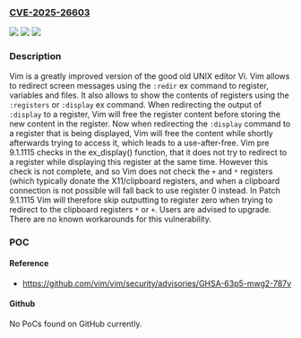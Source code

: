 ### [CVE-2025-26603](https://cve.mitre.org/cgi-bin/cvename.cgi?name=CVE-2025-26603)
![](https://img.shields.io/static/v1?label=Product&message=vim&color=blue)
![](https://img.shields.io/static/v1?label=Version&message=%3D%20%3C%209.1.1115%20&color=brighgreen)
![](https://img.shields.io/static/v1?label=Vulnerability&message=CWE-416%3A%20Use%20After%20Free&color=brighgreen)

### Description

Vim is a greatly improved version of the good old UNIX editor Vi. Vim allows to redirect screen messages using the `:redir` ex command to register, variables and files. It also allows to show the contents of registers using the `:registers` or `:display` ex command. When redirecting the output of `:display` to a register, Vim will free the register content before storing the new content in the register. Now when redirecting the `:display` command to a register that is being displayed, Vim will free the content while shortly afterwards trying to access it, which leads to a use-after-free. Vim pre 9.1.1115 checks in the ex_display() function, that it does not try to redirect to a register while displaying this register at the same time. However this check is not complete, and so Vim does not check the `+` and `*` registers (which typically donate the X11/clipboard registers, and when a clipboard connection is not possible will fall back to use register 0 instead. In Patch 9.1.1115 Vim will therefore skip outputting to register zero when trying to redirect to the clipboard registers `*` or `+`. Users are advised to upgrade. There are no known workarounds for this vulnerability.

### POC

#### Reference
- https://github.com/vim/vim/security/advisories/GHSA-63p5-mwg2-787v

#### Github
No PoCs found on GitHub currently.

